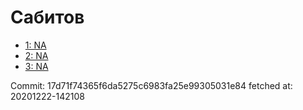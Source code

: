# Сабитов
- [1: NA](1.md)
- [2: NA](2.md)
- [3: NA](3.md)

Commit: 17d71f74365f6da5275c6983fa25e99305031e84
 fetched at: 20201222-142108
